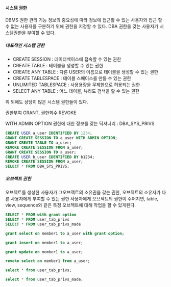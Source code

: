 #### 시스템 권한

DBMS 권한 관리 기능
정보의 중요성에 따라 정보에 접근할 수 있는 사용자와 접근 할 수 없는 사용자를 구분하기 위해 권한을 지정할 수 있다.
DBA 권한을 갖는 사용자가 시스템권한을 부여할 수 있다.

##### 대표적인 시스템 권한

- CREATE SESSION : 데이터베이스에 접속할 수 있는 권한
- CREATE TABLE : 테이블을 생성할 수 있는 권한
- CREATE ANY TABLE : 다른 USER의 이름으로 테이블을 생성할 수 있는 권한
- CREATE TABLESPACE : 테이블 스페이스를 만들 수 있는 권한
- UNLIMITED TABLESPACE : 사용용량을 무제한으로 허용되는 권한
- SELECT ANY TABLE : 어느 테이블, 뷰라도 검색을 할 수 있는 권한

위 외에도 상당히 많은 시스템 권한들이 있다.

권한부여 GRANT, 권한회수 REVOKE

WITH ADMIN OPTION
권한에 대한 정보를 갖는 딕셔너리 : DBA_SYS_PRIVS

```sql
CREATE USER a_user IDENTIFIED BY 1234;
GRANT CREATE SESSION TO a_user WITH ADMIN OPTION;
GRANT CREATE TABLE TO a_user;
REVOKE CREATE SESSION FROM a_user;
GRANT CREATE SESSION TO a_user;
CREATE USER b_user IDENTIFIED BY b1234;
REVOKE CREATE SESSION FROM a_user;
SELECT * FROM DBA_SYS_PRIVS;
```
##### 오브젝트 권한
오브젝트를 생성한 사용자가 그오브젝트의 소유권을 갖는 권한, 오브젝트의 소유자가 다른 사용자에게 부여할 수 있는 권한
사용자에게 오브젝트의 권한이 주어지면, table, view, sequence와 같은 특정 오브젝트에 대해 작업을 할 수 있게된다.
```sql
SELECT * FROM with grant option
SELECT * FROM user_tab_privs
SELECT * FROM user_tab_privs_made

grant select on member1 to a_user with grant option;

grant insert on member1 to a_user;

grant update on member1 to a_user;

revoke select on member1 from a_user;

select * from user_tab_privs;

select * from user_tab_privs_made;
```

